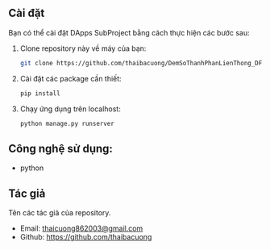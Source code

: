 ## Cài đặt

Bạn có thể cài đặt DApps SubProject bằng cách thực hiện các bước sau:

1. Clone repository này về máy của bạn:

   ```bash
   git clone https://github.com/thaibacuong/DemSoThanhPhanLienThong_DFS.git

2. Cài đặt các package cần thiết:

   ```bash
   pip install

3. Chạy ứng dụng trên localhost:

   ```bash
   python manage.py runserver


## Công nghệ sử dụng:

- python

## Tác giả

Tên các tác giả của repository.

- Email: thaicuong862003@gmail.com
- Github: https://github.com/thaibacuong
